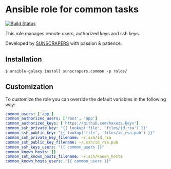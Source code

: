 # Ansible role for common tasks

[![Build Status](https://travis-ci.org/sunscrapers/ansible-role-common.svg)](https://travis-ci.org/sunscrapers/ansible-role-common)

This role manages remote users, authorized keys and ssh keys.

Developed by [SUNSCRAPERS](http://sunscrapers.com/) with passion & patience.

## Installation

```
$ ansible-galaxy install sunscrapers.common -p roles/
```

## Customization

To customize the role you can override the default variables in the following way:

```yaml
common_users: ['app']
common_authorized_users: ['root', 'app']
common_authorized_keys: ['https://github.com/haxoza.keys']
common_ssh_private_key: "{{ lookup('file', 'files/id_rsa') }}"
common_ssh_public_key: "{{ lookup('file', 'files/id_rsa.pub') }}"
common_ssh_private_key_filename: ~/.ssh/id_rsa
common_ssh_public_key_filename: ~/.ssh/id_rsa.pub
common_ssh_keys_users: "{{ common_users }}"
common_known_hosts: []
common_ssh_known_hosts_filename: ~/.ssh/known_hosts
common_known_hosts_users: "{{ common_users }}"
```
